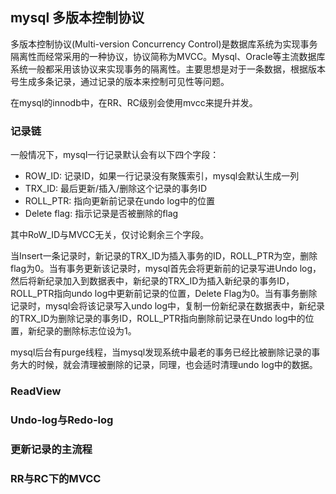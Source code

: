 ## mysql 多版本控制协议

多版本控制协议(Multi-version Concurrency Control)是数据库系统为实现事务隔离性而经常采用的一种协议，协议简称为MVCC。Mysql、Oracle等主流数据库系统一般都采用该协议来实现事务的隔离性。主要思想是对于一条数据，根据版本号生成多条记录，通过记录的版本来控制可见性等问题。

在mysql的innodb中，在RR、RC级别会使用mvcc来提升并发。

### 记录链

一般情况下，mysql一行记录默认会有以下四个字段：

* ROW_ID:  记录ID，如果一行记录没有聚簇索引，mysql会默认生成一列
* TRX_ID:  最后更新/插入/删除这个记录的事务ID
* ROLL_PTR: 指向更新前记录在undo log中的位置
* Delete flag: 指示记录是否被删除的flag

其中RoW_ID与MVCC无关，仅讨论剩余三个字段。

当Insert一条记录时，新记录的TRX_ID为插入事务的ID，ROLL_PTR为空，删除flag为0。当有事务更新该记录时，mysql首先会将更新前的记录写进Undo log，然后将新纪录加入到数据表中，新纪录的TRX_ID为插入新纪录的事务ID，ROLL_PTR指向undo log中更新前记录的位置，Delete Flag为0。当有事务删除记录时，mysql会将该记录写入undo log中，复制一份新纪录在数据表中，新纪录的TRX_ID为删除记录的事务ID，ROLL_PTR指向删除前记录在Undo log中的位置，新纪录的删除标志位设为1。

mysql后台有purge线程，当mysql发现系统中最老的事务已经比被删除记录的事务大的时候，就会清理被删除的记录，同理，也会适时清理undo log中的数据。

### ReadView


### Undo-log与Redo-log


### 更新记录的主流程



### RR与RC下的MVCC
